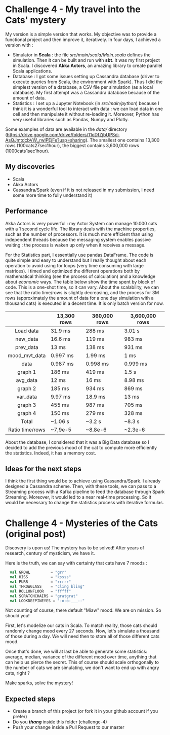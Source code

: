 # Challenge 4 - My travel into the Cats' mystery
My version is a simple version that works. My objective was to provide a functional project and then improve it, iteratively.
In four days, I achieved a version with :
+ Simulator in **Scala** : the file *src/main/scala/Main.scala* defines the simulation. Then it can be built and run 
with **sbt**. It was my first project in Scala. I discovered **Akka Actors**, an amazing library to create parallel Scala
applications.
+ Database : I got some issues setting up Cassandra database (driver to execute queries from Scala, the environment 
with Spark). Thus I did the simplest version of a database, a CSV file per simulation (as a local database). My first
attempt was a Cassandra database because of the amount of data.
+ Statistics : I set up a Jupyter Notebook (in *src/main/python*) because I think it is a wonderful tool to interact with
data : we can load data in one cell and then manipulate it without re-loading it. Moreover, Python has very useful libraries
such as Pandas, Numpy and Plotly.

Some examples of data are available in the *data/* directory (https://drive.google.com/drive/folders/11oDfZjbUPSd-AsQJmtdcbVW_rwlPEjFe?usp=sharing). The smallest one contains 13,300 rows (100cats27sec1hour),
the biggest contains 3,600,000 rows (1000cats1sec1hour).

My discoveries
--------------
+ Scala
+ Akka Actors
+ Cassandra/Spark (even if it is not released in my submission, I need some more time to fully understand it)

Performance
-----------
Akka Actors is very powerful : my Actor System can manage 10.000 cats with a 1 second cycle life. The library deals with
the machine properties, such as the number of processors. It is much more efficient than using independent threads because
the messaging system enables passive waiting : the process is waken up only when it receives a message.

For the Statistics part, I essentially use pandas.DataFrame. The code is quite simple and easy to understand but I really
thought about each operation to avoid using for loops (very time consuming with large matrices). I timed and optimized the
different operations both by mathematical thinking (see the process of calculation) and a knowledge about *economic* ways.
The table below show the time spent by block of code. This is a one-shot time, so it can vary. About the scalability,
we can see that the ratio time/rows is slightly decreasing, and the process for 3M rows (approximately the amount of data
for a one day simulation with a thousand cats) is executed in a decent time. It is only batch version for now.

|                 | 13,300 rows | 360,000 rows | 3,600,000 rows |
|:---------------:|-------------|--------------|----------------|
| Load data       | 31.9 ms     | 288 ms       | 3.01 s         |
| new_data        | 16.6 ms     | 119 ms       | 983 ms         |
| prev_data       | 13 ms       | 138 ms       | 931 ms         |
| mood_mvt_data   | 0.997 ms    | 1.99 ms      | 1 ms           |
| data            | 0.987 ms    | 0.998 ms     | 0.999 ms       |
| graph 1         | 186 ms      | 419 ms       | 1.5 s          |
| avg_data        | 12 ms       | 16 ms        | 8.98 ms        |
| graph 2         | 185 ms      | 934 ms       | 869 ms         |
| var_data        | 9.97 ms     | 18.9 ms      | 13 ms          |
| graph 3         | 455 ms      | 987 ms       | 705 ms         |
| graph 4         | 150 ms      | 279 ms       | 328 ms         |
| Total           | ~1.06 s     | ~3.2 s       | ~8.3 s         |
| Ratio time/rows | ~7,9e-5     | ~8.8e-6      | ~2.3e-6        |

About the database, I considered that it was a Big Data database so I decided to add the previous mood of the cat to
compute more efficiently the statistics. Indeed, it has a memory cost.

Ideas for the next steps
------------------------
I think the first thing would be to achieve using Cassandra/Spark. I already designed a Cassandra scheme. Then, with these
tools, we can pass to a Streaming process with a Kafka pipeline to feed the database through Spark Streaming. Moreover,
it would led to a near real-time processing. So it would be necessary to change the statistics process with iterative
formulas.

# Challenge 4 - Mysteries of the Cats (original post)
Discovery is upon us! The mystery has to be solved! 
After years of research, century of mysticism, we have it.

Here is the truth, we can say with certainty that cats have 7 moods :
```scala
  val GROWL         = "grr"
  val HISS          = "kssss"
  val PURR          = "rrrrr"
  val THROWGLASS    = "cling bling"
  val ROLLONFLOOR   = "fffff"
  val SCRATCHCHAIRS = "gratgrat"
  val LOOKDEEPINEYES = "-o-o-___--"
``` 
Not counting of course, there default "Miaw" mood.
We are on mission. So should you!

First, let's modelize our cats in Scala.
To match reality, those cats should randomly change mood every 27 seconds.
Now, let's simulate a thousand of those during a day.
We will need then to store all of those different cats mood.

Once that's done, we will at last be able to generate some statistics: average, median, variance of the different mood 
over time, anything that can help us pierce the secret.
This of course should scale orthogonally to the number of cats we are simulating, we don't want to end up with angry 
cats, right ?

Make sparks, solve the mystery!


## Expected steps
+ Create a branch of this project (or fork it in your github account if you prefer)
+ Do you **_thang_** inside this folder (challenge-4)
+ Push your change inside a Pull Request to our master